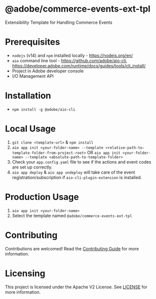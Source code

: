 <!--
Copyright 2022 Adobe. All rights reserved.
This file is licensed to you under the Apache License, Version 2.0 (the "License");
you may not use this file except in compliance with the License. You may obtain a copy
of the License at http://www.apache.org/licenses/LICENSE-2.0

Unless required by applicable law or agreed to in writing, software distributed under
the License is distributed on an "AS IS" BASIS, WITHOUT WARRANTIES OR REPRESENTATIONS
OF ANY KIND, either express or implied. See the License for the specific language
governing permissions and limitations under the License.
-->

# @adobe/commerce-events-ext-tpl
Extensibility Template for Handling Commerce Events

# Prerequisites
- `nodejs` (v14) and `npm` installed locally - https://nodejs.org/en/
- `aio` command line tool - https://github.com/adobe/aio-cli, https://developer.adobe.com/runtime/docs/guides/tools/cli_install/
- Project in Adobe developer console
- I/O Management API

# Installation
- `npm install -g @adobe/aio-cli`

# Local Usage
1. `git clone <template-url>` & `npm install`
2. `aio app init <your-folder-name> --template <relative-path-to-template-folder-from-project-root>`
    OR
   `aio app init <your-folder-name> --template <absolute-path-to-template-folder>`
3. Check your `app.config.yaml` file to see if the actions and event codes are set up correctly.
4. `aio app deploy` & `aio app undeploy` will take care of the event registration/subscription if `aio-cli-plugin-extension` is installed.

# Production Usage
1. `aio app init <your-folder-name>`
2. Select the template named `@adobe/commerce-events-ext-tpl`

# Contributing
Contributions are welcomed! Read the [Contributing Guide](CONTRIBUTING.md) for more information.

# Licensing
This project is licensed under the Apache V2 License. See [LICENSE](LICENSE) for more information.
